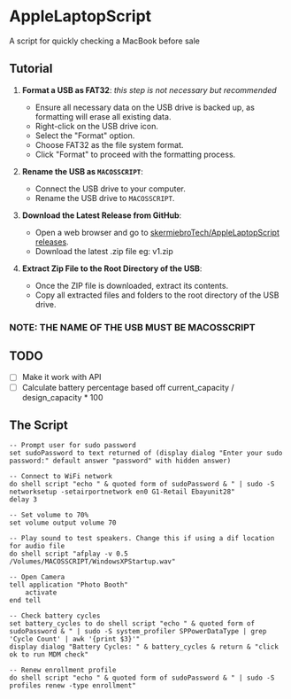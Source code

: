 # AppleLaptopScript
A script for quickly checking a MacBook before sale
## Tutorial

1. **Format a USB as FAT32**:
   *this step is not necessary but recommended*
   - Ensure all necessary data on the USB drive is backed up, as formatting will erase all existing data.
   - Right-click on the USB drive icon.
   - Select the "Format" option.
   - Choose FAT32 as the file system format.
   - Click "Format" to proceed with the formatting process.
   
2. **Rename the USB as `MACOSSCRIPT`**:
   - Connect the USB drive to your computer.
   - Rename the USB drive to `MACOSSCRIPT`.



4. **Download the Latest Release from GitHub**:
   - Open a web browser and go to [skermiebroTech/AppleLaptopScript releases](https://github.com/skermiebroTech/AppleLaptopScript/releases).
   - Download the latest .zip file eg: v1.zip

5. **Extract Zip File to the Root Directory of the USB**:
   - Once the ZIP file is downloaded, extract its contents.
   - Copy all extracted files and folders to the root directory of the USB drive.

### NOTE: THE NAME OF THE USB MUST BE MACOSSCRIPT

## TODO
- [ ] Make it work with API
- [ ] Calculate battery percentage based off current_capacity / design_capacity * 100

## The Script
```applescript
-- Prompt user for sudo password
set sudoPassword to text returned of (display dialog "Enter your sudo password:" default answer "password" with hidden answer)

-- Connect to WiFi network
do shell script "echo " & quoted form of sudoPassword & " | sudo -S networksetup -setairportnetwork en0 G1-Retail Ebayunit28"
delay 3

-- Set volume to 70%
set volume output volume 70

-- Play sound to test speakers. Change this if using a dif location for audio file
do shell script "afplay -v 0.5 /Volumes/MACOSSCRIPT/WindowsXPStartup.wav"

-- Open Camera
tell application "Photo Booth"
	activate
end tell

-- Check battery cycles
set battery_cycles to do shell script "echo " & quoted form of sudoPassword & " | sudo -S system_profiler SPPowerDataType | grep 'Cycle Count' | awk '{print $3}'"
display dialog "Battery Cycles: " & battery_cycles & return & "click ok to run MDM check"

-- Renew enrollment profile
do shell script "echo " & quoted form of sudoPassword & " | sudo -S profiles renew -type enrollment"

